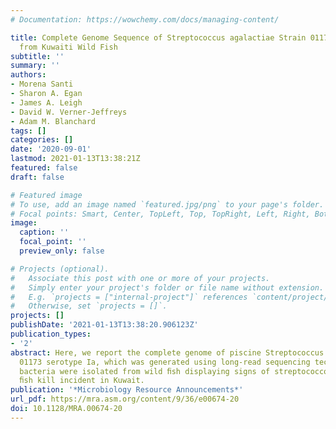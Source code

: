 ```yaml
---
# Documentation: https://wowchemy.com/docs/managing-content/

title: Complete Genome Sequence of Streptococcus agalactiae Strain 01173, Isolated
  from Kuwaiti Wild Fish
subtitle: ''
summary: ''
authors:
- Morena Santi
- Sharon A. Egan
- James A. Leigh
- David W. Verner-Jeffreys
- Adam M. Blanchard
tags: []
categories: []
date: '2020-09-01'
lastmod: 2021-01-13T13:38:21Z
featured: false
draft: false

# Featured image
# To use, add an image named `featured.jpg/png` to your page's folder.
# Focal points: Smart, Center, TopLeft, Top, TopRight, Left, Right, BottomLeft, Bottom, BottomRight.
image:
  caption: ''
  focal_point: ''
  preview_only: false

# Projects (optional).
#   Associate this post with one or more of your projects.
#   Simply enter your project's folder or file name without extension.
#   E.g. `projects = ["internal-project"]` references `content/project/deep-learning/index.md`.
#   Otherwise, set `projects = []`.
projects: []
publishDate: '2021-01-13T13:38:20.906123Z'
publication_types:
- '2'
abstract: Here, we report the complete genome of piscine Streptococcus agalactiae
  01173 serotype Ia, which was generated using long-read sequencing technology. The
  bacteria were isolated from wild ﬁsh displaying signs of streptococcosis, from a
  ﬁsh kill incident in Kuwait.
publication: '*Microbiology Resource Announcements*'
url_pdf: https://mra.asm.org/content/9/36/e00674-20
doi: 10.1128/MRA.00674-20
---
```

